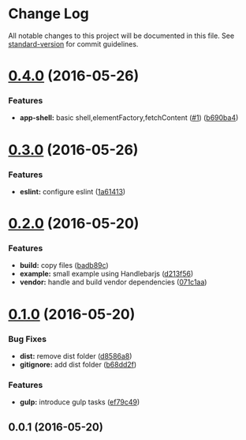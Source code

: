# Change Log

All notable changes to this project will be documented in this file. See [standard-version](https://github.com/conventional-changelog/standard-version) for commit guidelines.

<a name="0.4.0"></a>
# [0.4.0](https://github.com/ec-europa/digit-ict-conf-2016/compare/v0.3.0...v0.4.0) (2016-05-26)


### Features

* **app-shell:** basic shell,elementFactory,fetchContent ([#1](https://github.com/ec-europa/digit-ict-conf-2016/issues/1)) ([b690ba4](https://github.com/ec-europa/digit-ict-conf-2016/commit/b690ba4))



<a name="0.3.0"></a>
# [0.3.0](https://github.com/ec-europa/digit-ict-conf-2016/compare/v0.2.0...v0.3.0) (2016-05-26)


### Features

* **eslint:** configure eslint ([1a61413](https://github.com/ec-europa/digit-ict-conf-2016/commit/1a61413))



<a name="0.2.0"></a>
# [0.2.0](https://github.com/ec-europa/digit-ict-conf-2016/compare/v0.1.0...v0.2.0) (2016-05-20)


### Features

* **build:** copy files ([badb89c](https://github.com/ec-europa/digit-ict-conf-2016/commit/badb89c))
* **example:** small example using Handlebarjs ([d213f56](https://github.com/ec-europa/digit-ict-conf-2016/commit/d213f56))
* **vendor:** handle and build vendor dependencies ([071c1aa](https://github.com/ec-europa/digit-ict-conf-2016/commit/071c1aa))



<a name="0.1.0"></a>
# [0.1.0](https://github.com/ec-europa/digit-ict-conf-2016/compare/v0.0.1...v0.1.0) (2016-05-20)


### Bug Fixes

* **dist:** remove dist folder ([d8586a8](https://github.com/ec-europa/digit-ict-conf-2016/commit/d8586a8))
* **gitignore:** add dist folder ([b68dd2f](https://github.com/ec-europa/digit-ict-conf-2016/commit/b68dd2f))


### Features

* **gulp:** introduce gulp tasks ([ef79c49](https://github.com/ec-europa/digit-ict-conf-2016/commit/ef79c49))



<a name="0.0.1"></a>
## 0.0.1 (2016-05-20)
